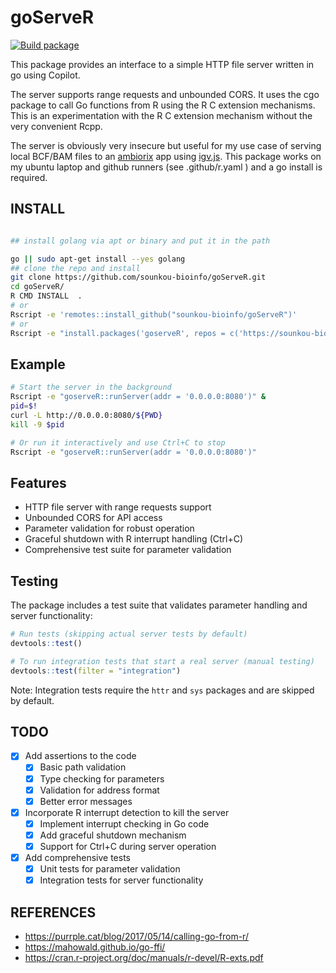 # goServeR

[![Build package](https://github.com/r-universe/sounkou-bioinfo/actions/workflows/build.yml/badge.svg)](https://github.com/r-universe/sounkou-bioinfo/actions/workflows/build.yml)

This package provides an interface to a simple HTTP file server written in go using Copilot.

The server supports range requests and unbounded CORS. It uses the cgo package to call Go functions from R using the R C extension mechanisms. This is an experimentation with the R C extension mechanism without the very convenient Rcpp.

The server is obviously very insecure but useful for my use case of serving local BCF/BAM files to an [ambiorix](https://ambiorix.dev/) app using [igv.js](https://github.com/igvteam/igv.js). This package works on my ubuntu laptop and github runners (see .github/r.yaml ) and a go install is required.

## INSTALL

```bash

## install golang via apt or binary and put it in the path

go || sudo apt-get install --yes golang
## clone the repo and install
git clone https://github.com/sounkou-bioinfo/goServeR.git
cd goServeR/
R CMD INSTALL  .
# or
Rscript -e 'remotes::install_github("sounkou-bioinfo/goServeR")'
# or 
Rscript -e "install.packages('goserveR', repos = c('https://sounkou-bioinfo.r-universe.dev'))"

```

## Example

```bash
# Start the server in the background
Rscript -e "goserveR::runServer(addr = '0.0.0.0:8080')" &
pid=$!
curl -L http://0.0.0.0:8080/${PWD}
kill -9 $pid

# Or run it interactively and use Ctrl+C to stop
Rscript -e "goserveR::runServer(addr = '0.0.0.0:8080')"
```

## Features

- HTTP file server with range requests support
- Unbounded CORS for API access
- Parameter validation for robust operation
- Graceful shutdown with R interrupt handling (Ctrl+C)
- Comprehensive test suite for parameter validation

## Testing

The package includes a test suite that validates parameter handling and server functionality:

```r
# Run tests (skipping actual server tests by default)
devtools::test()

# To run integration tests that start a real server (manual testing)
devtools::test(filter = "integration")
```

Note: Integration tests require the `httr` and `sys` packages and are skipped by default.

## TODO

- [x] Add assertions to the code
  - [x] Basic path validation
  - [x] Type checking for parameters
  - [x] Validation for address format
  - [x] Better error messages

- [x] Incorporate R interrupt detection to kill the server
  - [x] Implement interrupt checking in Go code
  - [x] Add graceful shutdown mechanism
  - [x] Support for Ctrl+C during server operation

- [x] Add comprehensive tests
  - [x] Unit tests for parameter validation
  - [x] Integration tests for server functionality

## REFERENCES

-   https://purrple.cat/blog/2017/05/14/calling-go-from-r/
-   https://mahowald.github.io/go-ffi/
-   https://cran.r-project.org/doc/manuals/r-devel/R-exts.pdf
